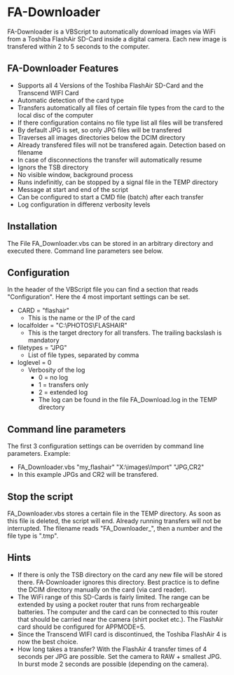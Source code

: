 # FA-Downloader
FA-Downloader is a VBScript to automatically download images via WiFi from a Toshiba FlashAir SD-Card inside a digital camera. Each new image is transfered within 2 to 5 seconds to the computer.

FA-Downloader Features
-
* Supports all 4 Versions of the Toshiba FlashAir SD-Card and the Transcend WIFI Card
* Automatic detection of the card type
* Transfers automatically all files of certain file types from the card to the local disc of the computer
* If there configuration contains no file type list all files will be transfered
* By default JPG is set, so only JPG files will be transfered
* Traverses all images directories below the DCIM directory
* Already transfered files will not be transfered again. Detection based on filename
* In case of disconnections the transfer will automatically resume
* Ignors the TSB directory 
* No visible window, background process
* Runs indefinitly, can be stopped by a signal file in the TEMP directory
* Message at start and end of the script
* Can be configured to start a CMD file (batch) after each transfer
* Log configuration in differenz verbosity levels

Installation
-
The File FA_Downloader.vbs can be stored in an arbitrary directory and executed there.  Command line parameters see below.

Configuration
-
In the header of the VBScript file you can find a section that reads "Configuration". Here the 4 most important settings can be set.
* CARD = "flashair"
  * This is the name or the IP of the card
* localfolder = "C:\PHOTOS\FLASHAIR\"
  * This is the target drectory for all transfers.  The trailing backslash is mandatory
* filetypes = "JPG"
  * List of file types, separated by comma
* loglevel = 0
  * Verbosity of the log
    * 0 = no log
    * 1 = transfers only
    * 2 = extended log
    * The log can be found in the file FA_Download.log in the TEMP directory

Command line parameters
-
The first 3 configuration settings can be overriden by command line parameters. Example:
* FA_Downloader.vbs "my_flashair" "X:\images\Import\" "JPG,CR2"
* In this example JPGs and CR2 will be transfered.

Stop the script
-
FA_Downloader.vbs stores a certain file in the TEMP directory.  As soon as this file is deleted, the script will end. Already running transfers will not be interrupted. The filename reads "FA_Downloader_", then a number and the file type is ".tmp".

Hints
-
* If there is only the TSB directory on the card any new file will be stored there. FA-Downloader ignores this directory. Best practice is to define the DCIM directory manually on the card (via card reader).
* The WiFi range of this SD-Cards is fairly limited.  The range can be extended by using a pocket router that runs from rechargeable batteries. The computer and the card can be connected to this router that should be carried near the camera (shirt pocket etc.). The FlashAir card should be configured for APPMODE=5.
* Since the Transcend WIFI card is discontinued, the Toshiba FlashAir 4 is now the best choice.
* How long takes a transfer?  With the FlashAir 4 transfer times of 4 seconds per JPG are possible. Set the camera to RAW + smallest JPG. In burst mode 2 seconds are possible (depending on the camera).
